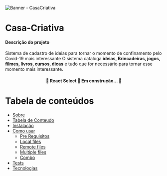 ![Banner - CasaCriativa](https://user-images.githubusercontent.com/62274788/108256530-6916a400-713c-11eb-81f2-5dde6da48353.png)


# Casa-Criativa

#### Descrição do projeto

Sistema de cadastro de ideias para tornar o momento de confinamento pelo Covid-19 mais interessante
O sistema cataloga **ideias, Brincadeiras, jogos, filmes, livros, cursos, dicas** e tudo que for necessário para tornar esse momento mais interessante.

<h4 align="center"> 
	🚧  React Select 🚀 Em construção...  🚧
</h4>

Tabela de conteúdos
=================
<!--ts-->
   * [Sobre](#Casa-Criativa)
   * [Tabela de Conteudo](#tabela-de-conteudo)
   * [Instalação](#instalacao)
   * [Como usar](#como-usar)
      * [Pre Requisitos](#pre-requisitos)
      * [Local files](#local-files)
      * [Remote files](#remote-files)
      * [Multiple files](#multiple-files)
      * [Combo](#combo)
   * [Tests](#testes)
   * [Tecnologias](#tecnologias)
<!--te-->



